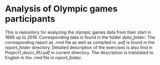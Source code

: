 Analysis of Olympic games participants
=======
This is repository for analyzing the olympic games data from their start in 1896 up to 2016. Corresponding data is found in the folder *data_folder*. The corresponding report as *.rmd* file as well as compiled in *.pdf* is found in the *report_folder* directory. Detailed description of the exercises is also find in *Project1_descr_RU.pdf* in current directory. The description is translated to English in the *.rmd* file in *report_folder*.
